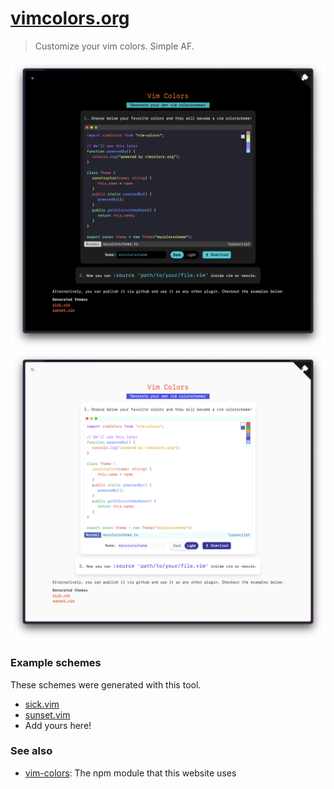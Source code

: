 # [vimcolors.org](https://vimcolors.org)

> Customize your vim colors. Simple AF.

![dark screenshot](./art/dark.png#gh-dark-mode-only)
![light screenshot](./art/light.png#gh-light-mode-only)

### Example schemes

These schemes were generated with this tool.

- [sick.vim](https://github.com/pablopunk/sick.vim)
- [sunset.vim](https://github.com/pablopunk/sunset.vim)
- Add yours here!

### See also

- [vim-colors](https://github.com/pablopunk/vim-colors): The npm module that this website uses
